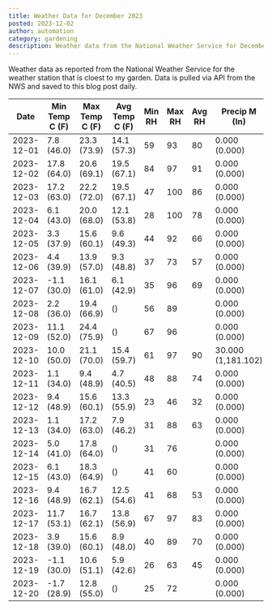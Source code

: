 ```yaml
---
title: Weather Data for December 2023
posted: 2023-12-02
author: automation
category: gardening
description: Weather data from the National Weather Service for December 2023
---
```


Weather data as reported from the National Weather Service for the weather station 
that is cloest to my garden. Data is pulled via API from the NWS and saved to this 
blog post daily.

|Date|Min Temp C (F)|Max Temp C (F)|Avg Temp C (F)|Min RH|Max RH|Avg RH|Precip M (In)|Avg Precip/Hr|
|---|---|---|---|---|---|---|---|---|
|2023-12-01|7.8 (46.0)|23.3 (73.9)|14.1 (57.3)|59|93|80|0.000 (0.000)|0.000 (0.000)|
|2023-12-02|17.8 (64.0)|20.6 (69.1)|19.5 (67.1)|84|97|91|0.000 (0.000)|0.000 (0.000)|
|2023-12-03|17.2 (63.0)|22.2 (72.0)|19.5 (67.1)|47|100|86|0.000 (0.000)|0.000 (0.000)|
|2023-12-04|6.1 (43.0)|20.0 (68.0)|12.1 (53.8)|28|100|78|0.000 (0.000)|0.000 (0.000)|
|2023-12-05|3.3 (37.9)|15.6 (60.1)|9.6 (49.3)|44|92|66|0.000 (0.000)|0.000 (0.000)|
|2023-12-06|4.4 (39.9)|13.9 (57.0)|9.3 (48.8)|37|73|57|0.000 (0.000)|0.000 (0.000)|
|2023-12-07|-1.1 (30.0)|16.1 (61.0)|6.1 (42.9)|35|96|69|0.000 (0.000)|0.000 (0.000)|
|2023-12-08|2.2 (36.0)|19.4 (66.9)| ()|56|89||0.000 (0.000)|0.000 (0.000)|
|2023-12-09|11.1 (52.0)|24.4 (75.9)| ()|67|96||0.000 (0.000)|0.000 (0.000)|
|2023-12-10|10.0 (50.0)|21.1 (70.0)|15.4 (59.7)|61|97|90|30.000 (1,181.102)|28.121 (28.121)|
|2023-12-11|1.1 (34.0)|9.4 (48.9)|4.7 (40.5)|48|88|74|0.000 (0.000)|0.000 (0.000)|
|2023-12-12|9.4 (48.9)|15.6 (60.1)|13.3 (55.9)|23|46|32|0.000 (0.000)|0.000 (0.000)|
|2023-12-13|1.1 (34.0)|17.2 (63.0)|7.9 (46.2)|31|88|63|0.000 (0.000)|0.000 (0.000)|
|2023-12-14|5.0 (41.0)|17.8 (64.0)| ()|31|76||0.000 (0.000)|0.000 (0.000)|
|2023-12-15|6.1 (43.0)|18.3 (64.9)| ()|41|60||0.000 (0.000)|0.000 (0.000)|
|2023-12-16|9.4 (48.9)|16.7 (62.1)|12.5 (54.6)|41|68|53|0.000 (0.000)|0.000 (0.000)|
|2023-12-17|11.7 (53.1)|16.7 (62.1)|13.8 (56.9)|67|97|83|0.000 (0.000)|0.000 (0.000)|
|2023-12-18|3.9 (39.0)|15.6 (60.1)|8.9 (48.0)|40|89|70|0.000 (0.000)|0.000 (0.000)|
|2023-12-19|-1.1 (30.0)|10.6 (51.1)|5.9 (42.6)|26|63|45|0.000 (0.000)|0.000 (0.000)|
|2023-12-20|-1.7 (28.9)|12.8 (55.0)| ()|25|72||0.000 (0.000)|0.000 (0.000)|
